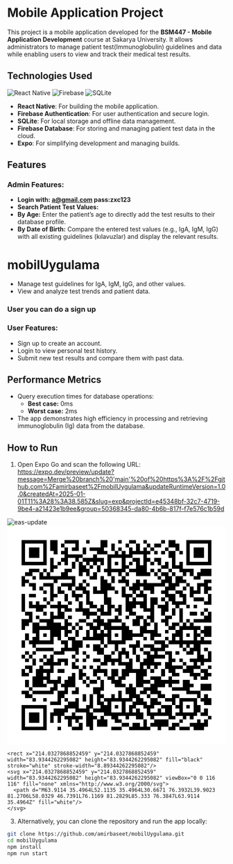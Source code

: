 # Mobile Application Project

This project is a mobile application developed for the **BSM447 - Mobile Application Development** course at Sakarya University. It allows administrators to manage patient test(Immunoglobulin) guidelines and data while enabling users to view and track their medical test results.
## Technologies Used
![React Native](https://img.shields.io/badge/React%20Native-20232A?style=for-the-badge&logo=react&logoColor=61DAFB)
![Firebase](https://img.shields.io/badge/Firebase-FFCA28?style=for-the-badge&logo=firebase&logoColor=white)
![SQLite](https://img.shields.io/badge/SQLite-003B57?style=for-the-badge&logo=sqlite&logoColor=white)

- **React Native**: For building the mobile application.
- **Firebase Authentication**: For user authentication and secure login.
- **SQLite**: For local storage and offline data management.
- **Firebase Database**: For storing and managing patient test data in the cloud.
- **Expo**: For simplifying development and managing builds.

## Features

### Admin Features:
- **Login with: a@gmail.com pass:zxc123**
- **Search Patient Test Values:**
- **By Age:** Enter the patient’s age to directly add the test results to their database profile.
- **By Date of Birth:** Compare the entered test values (e.g., IgA, IgM, IgG) with all existing guidelines (kılavuzlar) and display the relevant results.
# mobilUygulama
- Manage test guidelines for IgA, IgM, IgG, and other values.
- View and analyze test trends and patient data.
### User you can do a sign up
### User Features:
- Sign up to create an account.
- Login to view personal test history.
- Submit new test results and compare them with past data.

## Performance Metrics
- Query execution times for database operations:
  - **Best case:** 0ms
  - **Worst case:** 2ms
- The app demonstrates high efficiency in processing and retrieving immunoglobulin (Ig) data from the database.

## How to Run
1. Open Expo Go and scan the following URL:
https://expo.dev/preview/update?message=Merge%20branch%20'main'%20of%20https%3A%2F%2Fgithub.com%2Famirbaseet%2FmobilUygulama&updateRuntimeVersion=1.0.0&createdAt=2025-01-01T11%3A28%3A38.585Z&slug=exp&projectId=e45348bf-32c7-4719-9be4-a21423e1b9ee&group=50368345-da80-4b6b-817f-f7e576c1b59d

![eas-update](https://github.com/user-attachments/assets/73e355e3-1f42-4194-9c1e-f6e377d72d3e)
<svg width="512" height="512" viewBox="0 0 512 512" fill="none" xmlns="http://www.w3.org/2000/svg">
    <path d="M0 8C0 3.58172 3.58172 0 8 0H504C508.418 0 512 3.58172 512 8V504C512 508.418 508.418 512 504 512H8C3.58172 512 0 508.418 0 504V8Z" fill="white"/>
    <svg xmlns="http://www.w3.org/2000/svg" viewBox="0 0 61 61" shape-rendering="crispEdges" height="512" width="512" x="0" y="0"><path stroke="#000000" d="M4 4.5h7m1 0h2m2 0h4m2 0h1m3 0h2m3 0h1m2 0h2m2 0h1m4 0h1m1 0h2m3 0h7M4 5.5h1m5 0h1m1 0h2m1 0h1m3 0h1m6 0h2m1 0h1m3 0h1m2 0h1m2 0h1m1 0h2m2 0h3m2 0h1m5 0h1M4 6.5h1m1 0h3m1 0h1m1 0h2m2 0h1m1 0h2m1 0h1m1 0h4m2 0h1m1 0h1m2 0h1m1 0h1m1 0h1m1 0h1m3 0h1m2 0h1m2 0h1m1 0h3m1 0h1M4 7.5h1m1 0h3m1 0h1m2 0h1m1 0h2m4 0h1m3 0h3m2 0h1m1 0h1m1 0h6m1 0h1m1 0h1m1 0h2m1 0h1m1 0h1m1 0h3m1 0h1M4 8.5h1m1 0h3m1 0h1m5 0h5m3 0h1m3 0h7m3 0h1m6 0h2m3 0h1m1 0h3m1 0h1M4 9.5h1m5 0h1m1 0h1m2 0h2m2 0h1m1 0h6m1 0h1m3 0h1m2 0h2m1 0h2m1 0h2m3 0h1m3 0h1m5 0h1M4 10.5h7m1 0h1m1 0h1m1 0h1m1 0h1m1 0h1m1 0h1m1 0h1m1 0h1m1 0h1m1 0h1m1 0h1m1 0h1m1 0h1m1 0h1m1 0h1m1 0h1m1 0h1m1 0h1m1 0h1m1 0h7M12 11.5h2m4 0h1m1 0h2m1 0h1m1 0h1m2 0h1m3 0h2m2 0h3m4 0h2m1 0h3M6 12.5h3m1 0h1m1 0h1m3 0h2m2 0h3m2 0h1m1 0h6m1 0h5m1 0h1m1 0h1m2 0h1m2 0h4m2 0h3M5 13.5h2m2 0h1m1 0h1m3 0h2m3 0h1m1 0h1m1 0h1m3 0h1m2 0h1m1 0h1m2 0h4m1 0h1m1 0h2m1 0h1m2 0h1m1 0h1m1 0h4M4 14.5h1m2 0h1m1 0h10m4 0h2m1 0h1m2 0h1m2 0h1m9 0h1m1 0h2m1 0h2m3 0h2M4 15.5h2m7 0h1m4 0h1m2 0h1m4 0h2m1 0h1m1 0h3m2 0h1m1 0h1m4 0h3m1 0h3m5 0h2M4 16.5h1m1 0h2m2 0h3m2 0h4m1 0h1m1 0h1m3 0h3m4 0h1m1 0h9m1 0h3m2 0h1m2 0h3M7 17.5h1m1 0h1m2 0h1m1 0h1m2 0h1m1 0h3m2 0h1m1 0h4m2 0h1m1 0h3m1 0h3m3 0h3m2 0h1m1 0h1m1 0h1m1 0h2M10 18.5h1m1 0h1m1 0h2m2 0h1m2 0h2m1 0h4m2 0h1m1 0h1m2 0h1m1 0h1m2 0h1m2 0h2m2 0h2m2 0h3m1 0h1M4 19.5h1m1 0h2m4 0h2m2 0h1m1 0h3m1 0h1m4 0h1m4 0h3m1 0h3m5 0h3m1 0h2m1 0h1m4 0h1M4 20.5h1m5 0h1m1 0h1m3 0h1m2 0h1m2 0h1m4 0h2m4 0h1m1 0h1m2 0h1m1 0h2m1 0h1m1 0h2m2 0h1m2 0h3m1 0h1M4 21.5h1m1 0h1m1 0h1m2 0h1m2 0h1m2 0h1m2 0h1m1 0h2m3 0h2m4 0h6m1 0h2m2 0h1m1 0h4m5 0h2M4 22.5h1m1 0h5m1 0h5m3 0h1m2 0h2m1 0h1m1 0h2m1 0h1m1 0h3m1 0h2m1 0h1m1 0h3m2 0h1m2 0h1m1 0h1M4 23.5h1m3 0h2m4 0h1m1 0h2m1 0h4m2 0h2m1 0h1m1 0h2m1 0h2m3 0h3m2 0h2m1 0h1m1 0h1m6 0h1M5 24.5h2m3 0h1m1 0h1m1 0h2m5 0h4m1 0h3m2 0h1m2 0h2m4 0h1m2 0h1m2 0h1m1 0h1m2 0h2m1 0h1m1 0h1M6 25.5h1m1 0h1m3 0h4m1 0h1m4 0h1m2 0h1m4 0h1m2 0h1m2 0h2m1 0h2m3 0h2m2 0h1m6 0h2M4 26.5h3m2 0h4m3 0h1m3 0h2m2 0h3m1 0h4m3 0h2m1 0h1m1 0h1m2 0h2m3 0h1m1 0h1m1 0h5M4 27.5h2m1 0h2m2 0h4m1 0h2m1 0h1m2 0h2m1 0h4m3 0h1m2 0h2m1 0h2m1 0h1m2 0h1m1 0h2m1 0h1m1 0h1M4 28.5h1m2 0h10m1 0h1m1 0h1m2 0h3m1 0h7m3 0h2m2 0h1m3 0h2m1 0h6m1 0h2M7 29.5h2m3 0h3m1 0h2m1 0h1m2 0h1m1 0h1m1 0h1m1 0h1m3 0h3m2 0h5m2 0h1m2 0h2m3 0h1m1 0h3M5 30.5h1m2 0h1m1 0h1m1 0h3m1 0h1m2 0h1m2 0h1m1 0h5m1 0h1m1 0h6m2 0h3m3 0h3m1 0h1m1 0h2m1 0h2M5 31.5h1m1 0h2m3 0h1m1 0h1m2 0h2m2 0h6m1 0h1m3 0h3m3 0h1m1 0h1m3 0h1m1 0h1m1 0h1m3 0h1m1 0h1M4 32.5h1m1 0h7m2 0h2m1 0h3m5 0h1m1 0h5m3 0h1m4 0h3m1 0h12M4 33.5h1m2 0h1m8 0h1m1 0h3m1 0h1m1 0h2m1 0h1m2 0h1m3 0h3m1 0h3m2 0h2m3 0h1m1 0h1m1 0h2M8 34.5h5m2 0h5m4 0h3m3 0h1m1 0h1m2 0h1m1 0h1m2 0h4m5 0h1m1 0h3m1 0h1M5 35.5h1m1 0h1m5 0h3m3 0h1m1 0h1m3 0h2m2 0h1m1 0h3m1 0h1m2 0h2m1 0h1m2 0h2m1 0h1m2 0h2m1 0h1m2 0h1M4 36.5h1m1 0h1m3 0h1m1 0h1m5 0h1m3 0h1m4 0h2m2 0h1m1 0h1m2 0h1m2 0h5m1 0h1m7 0h2m1 0h1M5 37.5h1m1 0h1m1 0h1m1 0h2m1 0h3m2 0h1m1 0h1m2 0h2m1 0h5m2 0h1m1 0h1m1 0h3m4 0h2m1 0h1m2 0h6M7 38.5h1m2 0h5m1 0h1m1 0h1m7 0h2m1 0h1m1 0h4m2 0h6m1 0h2m3 0h1m2 0h1m1 0h1M5 39.5h2m2 0h1m2 0h1m5 0h2m1 0h1m1 0h1m1 0h1m7 0h2m2 0h1m1 0h1m1 0h1m2 0h5m1 0h4m2 0h1M4 40.5h1m1 0h1m1 0h5m1 0h2m4 0h1m3 0h4m1 0h2m1 0h7m1 0h1m2 0h1m1 0h2m2 0h3m2 0h2M4 41.5h2m2 0h2m1 0h1m6 0h1m1 0h2m2 0h1m2 0h1m1 0h2m1 0h2m2 0h3m4 0h1m2 0h2m3 0h3m1 0h2M7 42.5h5m2 0h1m2 0h2m1 0h1m1 0h1m2 0h1m2 0h2m1 0h2m3 0h2m2 0h3m2 0h1m6 0h1m1 0h2M5 43.5h1m1 0h3m1 0h4m1 0h3m2 0h1m1 0h2m1 0h1m2 0h3m4 0h4m1 0h7m1 0h2M5 44.5h1m1 0h4m2 0h1m1 0h4m3 0h1m3 0h1m3 0h3m1 0h1m1 0h2m2 0h4m1 0h1m3 0h3m2 0h3M6 45.5h1m5 0h2m2 0h1m2 0h1m4 0h3m6 0h3m2 0h4m4 0h5m3 0h3M4 46.5h2m1 0h6m1 0h3m1 0h2m4 0h2m5 0h1m1 0h3m1 0h2m1 0h3m7 0h4M5 47.5h2m7 0h2m5 0h1m1 0h1m1 0h2m2 0h1m1 0h1m2 0h3m2 0h1m2 0h2m2 0h2m5 0h1m1 0h1M7 48.5h1m2 0h1m3 0h1m1 0h1m2 0h1m1 0h1m1 0h1m1 0h1m1 0h8m1 0h2m2 0h2m2 0h3m1 0h5m1 0h3M12 49.5h3m2 0h3m3 0h1m1 0h2m1 0h1m3 0h1m2 0h4m1 0h3m3 0h1m1 0h1m3 0h1m2 0h2M4 50.5h7m5 0h4m2 0h2m2 0h3m1 0h1m1 0h1m1 0h2m2 0h3m2 0h3m1 0h2m1 0h1m1 0h2M4 51.5h1m5 0h1m2 0h4m2 0h4m1 0h5m3 0h1m1 0h1m1 0h1m2 0h1m2 0h1m1 0h2m2 0h1m3 0h2m1 0h1M4 52.5h1m1 0h3m1 0h1m1 0h4m2 0h1m3 0h2m3 0h11m1 0h7m1 0h6m1 0h2M4 53.5h1m1 0h3m1 0h1m1 0h1m1 0h1m1 0h5m1 0h3m1 0h1m2 0h2m2 0h1m2 0h2m2 0h1m4 0h2m2 0h1m1 0h1m4 0h1M4 54.5h1m1 0h3m1 0h1m1 0h1m1 0h1m2 0h1m1 0h1m2 0h2m1 0h3m2 0h2m6 0h1m2 0h4m3 0h1m4 0h1m1 0h1M4 55.5h1m5 0h1m6 0h1m2 0h1m1 0h2m1 0h3m4 0h2m1 0h2m1 0h1m1 0h5m1 0h2m3 0h5M4 56.5h7m3 0h1m3 0h3m2 0h1m5 0h3m2 0h6m2 0h1m2 0h2m1 0h3m1 0h3"/></svg>

    <rect x="214.0327868852459" y="214.0327868852459" width="83.9344262295082" height="83.9344262295082" fill="black" stroke="white" stroke-width="8.89344262295082"/>
    <svg x="214.0327868852459" y="214.0327868852459" width="83.9344262295082" height="83.9344262295082" viewBox="0 0 116 116" fill="none" xmlns="http://www.w3.org/2000/svg">
      <path d="M63.9114 35.4964L52.1135 35.4964L30.6671 76.3932L39.9023 81.2706L58.0329 46.7391L76.1169 81.2829L85.333 76.3847L63.9114 35.4964Z" fill="white"/>
    </svg>
  </svg>

3. Alternatively, you can clone the repository and run the app locally:
```bash
git clone https://github.com/amirbaseet/mobilUygulama.git
cd mobilUygulama
npm install
npm run start
